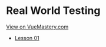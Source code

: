 # Real World Testing
[View on VueMastery.com](https://vuemastery.com/courses/real-world-testing)
* [Lesson 01](https://player.vimeo.com/video/530491857?autoplay=1&app_id=122963)
